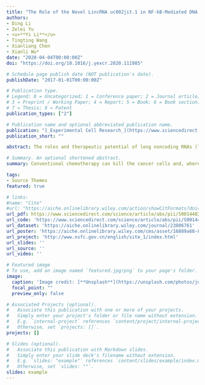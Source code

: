 ```yaml
---
title: "The Role of the Novel LincRNA uc002jit.1 in NF-kB-Mediated DNA Damage Repair in Acute Myeloid Leukemia Cells"
authors:
- Ding Li
- Zelei Yu
- <u>**Yi Li**</u> 
- Tingting Wang
- Xianliang Chen
- Xianli Wu*
date: "2020-04-04T00:00:00Z"
doi: "https://doi.org/10.1016/j.yexcr.2020.111985"

# Schedule page publish date (NOT publication's date).
publishDate: "2017-01-01T00:00:00Z"

# Publication type.
# Legend: 0 = Uncategorized; 1 = Conference paper; 2 = Journal article;
# 3 = Preprint / Working Paper; 4 = Report; 5 = Book; 6 = Book section;
# 7 = Thesis; 8 = Patent
publication_types: ["2"]

# Publication name and optional abbreviated publication name.
publication: "[_Experimental Cell Research_](https://www.sciencedirect.com/journal/experimental-cell-research) · [**Elsevier**](https://www.sciencedirect.com/journal/experimental-cell-research)"
publication_short: ""

abstract: The roles and therapeutic potential of long noncoding RNAs (lncRNAs) in acute myeloid leukemia (AML) have attracted increased attention. However, many lncRNAs have not been annotated in AML, and their predictive value for AML therapy remains unclear. In this study, we identified a novel large intergenic noncoding RNA uc002jit.1 (D43770) from a lncRNA microarray. uc002jit.1 is 1800 nt long with a stable secondary structure. We first proved uc002jit.1 is a target gene of nuclear factor kappa B/RELA, RELA regulated uc002jit.1 transcription by binding to its promoter. Additionally, uc002jit.1 knockdown impaired the stability of poly (ADP-ribose) polymerase 1 (PARP1) mRNA, and then reduced PARP1 protein content and PARylation level upon DNA damage, thus inhibiting DNA damage repair in AML cells. Moreover, uc002jit.1 knockdown significantly inhibited AML cells proliferation and increased the sensitivity to chemotherapeutic drugs in vitro as well as in a mouse model in vivo. Overall, our study indicated that uc002jit.1 may be associated with the occurrence and prognosis of AML and could be a new diagnostic/prognostic biomarker and therapeutic target for AML.

# Summary. An optional shortened abstract.
summary: Conventional chemotherapy can kill the cancer cells and, whereas, would exacerbate the metastasis and induce drug resistance. Here, a new combinatorial treatment strategy of metastatic cancer was probed via subsequentially dosing dual nanomedicines, marimastat‐loaded thermosensitive liposomes (MATT‐LTSLs) and paclitaxel nanocrystals (PTX‐Ns), via intravenous and intratumoral injection. 

tags:
- Source Themes
featured: true

# links:
#name: "Cite"
#url: "https://aiche.onlinelibrary.wiley.com/action/showCitFormats?doi=10.1002%2Fbtm2.10130"
url_pdf: https://www.sciencedirect.com/science/article/abs/pii/S0014482720302007
url_code: 'https://www.sciencedirect.com/science/article/abs/pii/S0014482720302007'
url_dataset: 'https://aiche.onlinelibrary.wiley.com/journal/23806761'
url_poster: 'https://aiche.onlinelibrary.wiley.com/cms/asset/16889a68-8fd7-434f-88ab-aab8bb9db190/btm210130-fig-0007-m.jpg'
url_project: 'http://www.nsfc.gov.cn/english/site_1/index.html'
url_slides: ''
url_source: ''
url_video: ''

# Featured image
# To use, add an image named `featured.jpg/png` to your page's folder. 
image:
  caption: 'Image credit: [**Unsplash**](https://unsplash.com/photos/jdD8gXaTZsc)'
  focal_point: ""
  preview_only: false

# Associated Projects (optional).
#   Associate this publication with one or more of your projects.
#   Simply enter your project's folder or file name without extension.
#   E.g. `internal-project` references `content/project/internal-project/index.md`.
#   Otherwise, set `projects: []`.
projects: []

# Slides (optional).
#   Associate this publication with Markdown slides.
#   Simply enter your slide deck's filename without extension.
#   E.g. `slides: "example"` references `content/slides/example/index.md`.
#   Otherwise, set `slides: ""`.
slides: example
---
```

